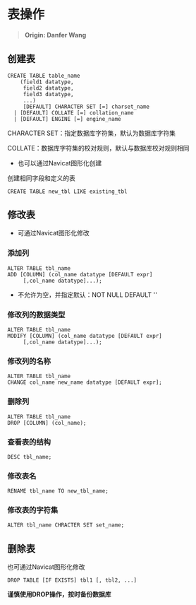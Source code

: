 # 表操作

> #### **Origin: Danfer Wang**

## 创建表

```mysql
CREATE TABLE table_name
	(field1 datatype,
     field2 datatype,
     field3 datatype,
     ...)
     [DEFAULT] CHARACTER SET [=] charset_name
  | [DEFAULT] COLLATE [=] collation_name
  | [DEFAULT] ENGINE [=] engine_name
```

CHARACTER SET：指定数据库字符集，默认为数据库字符集

COLLATE：数据库字符集的校对规则，默认与数据库校对规则相同

- 也可以通过Navicat图形化创建

创建相同字段和定义的表

```mysql
CREATE TABLE new_tbl LIKE existing_tbl
```



## 修改表

- 可通过Navicat图形化修改

### 添加列

```mysql
ALTER TABLE tbl_name
ADD [COLUMN] (col_name datatype [DEFAULT expr]
     [,col_name datatype]...);
```

- 不允许为空，并指定默认：NOT NULL DEFAULT ''

### 修改列的数据类型

```mysql
ALTER TABLE tbl_name
MODIFY [COLUMN] (col_name datatype [DEFAULT expr]
     [,col_name datatype]...);
```

### 修改列的名称

```mysql
ALTER TABLE tbl_name
CHANGE col_name new_name datatype [DEFAULT expr];
```

### 删除列

```mysql
ALTER TABLE tbl_name
DROP [COLUMN] (col_name);
```

### 查看表的结构

```mysql
DESC tbl_name;
```

### 修改表名

```mysql
RENAME tbl_name TO new_tbl_name;
```

### 修改表的字符集

```mysql
ALTER tbl_name CHRACTER SET set_name;
```

## 删除表

也可通过Navicat图形化修改

```mysql
DROP TABLE [IF EXISTS] tbl1 [, tbl2, ...]
```

**谨慎使用DROP操作，按时备份数据库**
